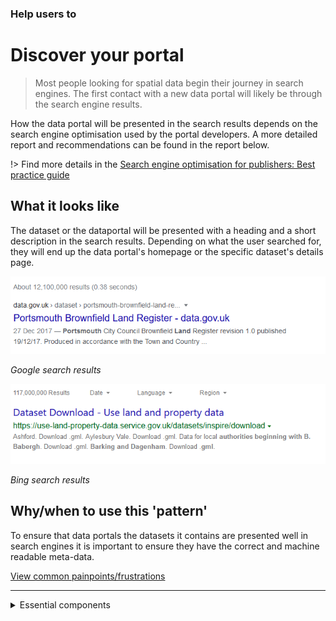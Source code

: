 ### Help users to
# Discover your portal

> Most people looking for spatial data begin their journey in search engines. The first contact with a new data portal will likely be through the search engine results.

How the data portal will be presented in the search results depends on the search engine optimisation used by the portal developers. A more detailed report and recommendations can be found in the report below.

!> Find more details in the [Search engine optimisation for publishers: Best practice guide](https://www.gov.uk/government/publications/search-engine-optimisation-for-publishers-best-practice-guide)

## What it looks like

The dataset or the dataportal will be presented with a heading and a short description in the search results. Depending on what the user searched for, they will end up the data portal's homepage or the specific dataset's details page.

<div class="image-container">

![Google results](../../_media/stage-1/google-search-results.png)

*Google search results*

![Big results](../../_media/stage-1/bing-search-results.png)

*Bing search results*

</div>

## Why/when to use this 'pattern'

To ensure that data portals the datasets it contains are presented well in search engines it is important to ensure they have the correct and machine readable meta-data. 

<p class="link1"><a href="#/main-content/introduction?id=_1-discover-data-sources" >View common painpoints/frustrations</a></p>

---

<details>

<summary>Essential components</summary>
<br>
Below is a checklist of components/information that are relevant for this task.

These components can be arranged in many ways, but the ones with highest relevance should be the most visible/accessible.

?> 1 - high relevance, 2 - medium relevance, 3 - low relevance

<!-- Table of component start -->

| Component             | Description                                                                                                     |  Relevance |
|-----------------------|-----------------------------------------------------------------------------------------------------------------|:----------:|
| Title                 | This will be the first thing that users see in search results, so it has to clear and descriptive. Title could also include the organisation who generated the dataset.                                                                                  |     1      |
| Description / Summary | Short description should be no longer than a few paragraphs, since users are likely to see only the first one or two sentences of this summary in the search results.   |     1      |

</details>
